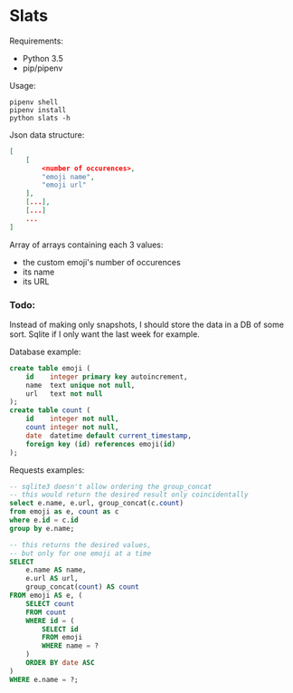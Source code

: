 # Slats


Requirements:
- Python 3.5
- pip/pipenv


Usage:

```shell
pipenv shell
pipenv install
python slats -h
```

Json data structure:

```json
[
    [
        <number of occurences>,
        "emoji name",
        "emoji url"
    ],
    [...],
    [...]
    ...
]
```
Array of arrays containing each 3 values:
- the custom emoji's number of occurences
- its name
- its URL

### Todo:

Instead of making only snapshots, I should store the data in a DB of some sort. Sqlite if I only want the last week for example.

Database example:
```sql
create table emoji (
    id    integer primary key autoincrement,
    name  text unique not null,
    url   text not null
);
create table count (
    id    integer not null,
    count integer not null,
    date  datetime default current_timestamp,
    foreign key (id) references emoji(id)
);
```

Requests examples:
```sql
-- sqlite3 doesn't allow ordering the group_concat
-- this would return the desired result only coincidentally
select e.name, e.url, group_concat(c.count)
from emoji as e, count as c
where e.id = c.id
group by e.name;

-- this returns the desired values, 
-- but only for one emoji at a time
SELECT
    e.name AS name,
    e.url AS url,
    group_concat(count) AS count
FROM emoji AS e, (
    SELECT count
    FROM count
    WHERE id = (
        SELECT id
        FROM emoji
        WHERE name = ?
    )
    ORDER BY date ASC
)
WHERE e.name = ?;
```
